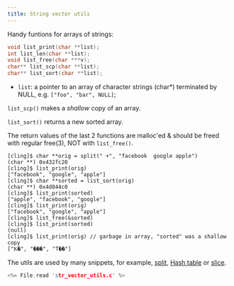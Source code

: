 ```yaml
---
title: String vector utils
---
```


Handy funtions for arrays of strings:

```c
void list_print(char **list);
int list_len(char **list);
void list_free(char ***v);
char** list_scp(char **list);
char** list_sort(char **list);
```

* `list`: a pointer to an array of character strings (char\*)
  terminated by NULL, e.g. `["foo", "bar", NULL]`;

`list_scp()` makes a *shallow* copy of an array.

`list_sort()` returns a new sorted array.

The return values of the last 2 functions are malloc'ed & should be
freed with regular free(3), NOT with `list_free()`.

```
[cling]$ char **orig = split(" +", "facebook  google apple")
(char **) 0x432fc20
[cling]$ list_print(orig)
["facebook", "google", "apple"]
[cling]$ char **sorted = list_sort(orig)
(char **) 0x4d044c0
[cling]$ list_print(sorted)
["apple", "facebook", "google"]
[cling]$ list_print(orig)
["facebook", "google", "apple"]
[cling]$ list_free(&sorted)
[cling]$ list_print(sorted)
(null)
[cling]$ list_print(orig) // garbage in array, "sorted" was a shallow copy
["Ҟ�", "���", "T��"]
```

The utils are used by many snippets, for example, [split](#split),
[Hash table](#hash_table) or [slice](#slice).

```c
<%= File.read 'str_vector_utils.c' %>
```
